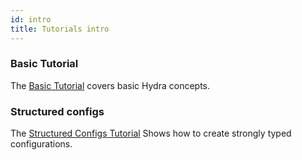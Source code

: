 ```yaml
---
id: intro
title: Tutorials intro
---
```


### Basic Tutorial
The [Basic Tutorial](/tutorials/basic/1_simple_cli_app.md) covers basic Hydra concepts.

### Structured configs
The [Structured Configs Tutorial](/tutorials/structured_config/0_intro.md) Shows how to create strongly typed configurations.

